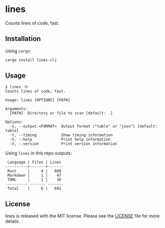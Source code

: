 # lines

Counts lines of code, fast.

## Installation

Using `cargo`:

```sh
cargo install lines-cli
```

## Usage

```
$ lines -h
Counts lines of code, fast.

Usage: lines [OPTIONS] [PATH]

Arguments:
  [PATH]  Directory or file to scan [default: .]

Options:
  -o, --output <FORMAT>  Output format ("table" or "json") [default: table]
  -t, --timing           Show timing information
  -h, --help             Print help information
  -V, --version          Print version information
```

Using `lines` in this repo outputs:

```
 Language | Files | Lines
----------+-------+-------
 Rust     |     4 |   608
 Markdown |     1 |    47
 TOML     |     1 |    36
---------- ------- -------
 Total    |     6 |   691
```

## License

lines is released with the MIT license.
Please see the [LICENSE](./LICENSE) file for more details.
